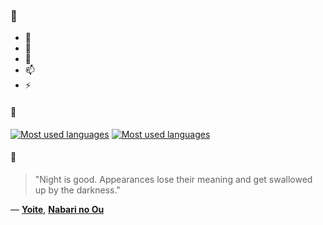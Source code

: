 ### 👋

- 🔭
- 🌱
- 💬
- 📫
- ⚡

#### 🧏

[![Most used languages](https://github-readme-stats-aynah.vercel.app/api/top-langs/?username=aynh&theme=solarized-dark&langs_count=6&layout=compact&hide_title=true)](https://github.com/anuraghazra/github-readme-stats#gh-dark-mode-only)
[![Most used languages](https://github-readme-stats-aynah.vercel.app/api/top-langs/?username=aynh&theme=solarized-light&langs_count=6&layout=compact&hide_title=true)](https://github.com/anuraghazra/github-readme-stats#gh-light-mode-only)

#### 💬

> "Night is good. Appearances lose their meaning and get swallowed up by the darkness."

&mdash; [**Yoite**](https://myanimelist.net/character.php?q=Yoite&cat=character), [**Nabari no Ou**](https://myanimelist.net/search/all?q=Nabari%20no%20Ou&cat=all)
